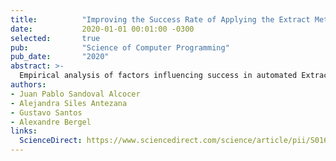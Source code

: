 ```yaml
---
title:          "Improving the Success Rate of Applying the Extract Method Refactoring"
date:           2020-01-01 00:01:00 -0300
selected:       true
pub:            "Science of Computer Programming"
pub_date:       "2020"
abstract: >-
  Empirical analysis of factors influencing success in automated Extract Method refactoring.
authors:
- Juan Pablo Sandoval Alcocer
- Alejandra Siles Antezana
- Gustavo Santos
- Alexandre Bergel
links:
  ScienceDirect: https://www.sciencedirect.com/science/article/pii/S016764232030085X
---
```

